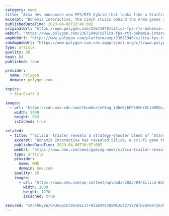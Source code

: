 ```yaml
---
category: news
title: "Arma dev announces new FPS/RTS hybrid that looks like a StarCraft shooter"
excerpt: "Bohemia Interactive, the Czech studio behind the Arma games and DayZ, announced a brand-new game on Thursday, one that blends real-time strategy combat with first-person shooting action. Called ..."
publishedDateTime: 2023-04-06T13:46:00Z
originalUrl: "https://www.polygon.com/23671940/silica-fps-rts-bohemia-interactive-steam-early-access"
webUrl: "https://www.polygon.com/23671940/silica-fps-rts-bohemia-interactive-steam-early-access"
ampWebUrl: "https://www.polygon.com/platform/amp/23671940/silica-fps-rts-bohemia-interactive-steam-early-access"
cdnAmpWebUrl: "https://www-polygon-com.cdn.ampproject.org/c/s/www.polygon.com/platform/amp/23671940/silica-fps-rts-bohemia-interactive-steam-early-access"
type: article
quality: 56
heat: 84
published: true

provider:
  name: Polygon
  domain: polygon.com

topics:
  - StarCraft 2

images:
  - url: "https://cdn.vox-cdn.com/thumbor/nF8uq_iQhe6jbMFEUVhrKLtbM0Q=/0x0:1920x1080/1400x933/filters:focal(807x387:1113x693):no_upscale()/cdn.vox-cdn.com/uploads/chorus_image/image/72153690/screen_34.0.jpg"
    width: 1400
    height: 933
    isCached: true

related:
  - title: "‘Silica’ trailer reveals a strategy-shooter blend of ‘Starcraft’ and ‘Dune’"
    excerpt: "Bohemia Interactive has revealed Silica, a sci-fi game that will blend overhead real-time strategy with first-person shooter action. Set on the desert planet of Baltarus, players will be able to ..."
    publishedDateTime: 2023-04-06T16:57:00Z
    webUrl: "https://www.nme.com/news/gaming-news/silica-trailer-reveals-a-strategy-shooter-blend-of-starcraft-and-dune-3426955"
    type: article
    provider:
      name: NME
      domain: nme.com
    quality: 35
    images:
      - url: "https://www.nme.com/wp-content/uploads/2023/04/Silica-Bohemia-Interactive-game.jpg"
        width: 2000
        height: 1270
        isCached: true

secured: "sXc4hEy8n/Gk3nwpzml8ncWzLvT+R2aO4T4vQ5WAJu4Z7sYVWlH25F6e7ykz9GDzgCxLthJKVnUvMX2MaQAUJxVFPsVYY9l8TMVsV/sVuy3FwZiI39YhnAcn2oFVZClHjd9G33YgYagizr12Hck0D0+AO4JFm1Oeo9bH2H1o1hg8OFfB3YDDH+qIR0Cf7Vsb07oqT6PzZyP1SNyt3D8Hlyx7z5APXkBnJw4sX1ooXM+ZtnGTX+d3HeD5kbVuwFYKnvAaQnq4L+eG5GSrNFQeh6EGeN0mz31ReIFsfwolTGU9Ekl2g6gdv50ug5W1oLtxHyY4OZC1ettUBUdYfjaKRDDnfywmoLV5ABfcxpe3kp4=;SJRrBJpoC5/NVdsvk/Iu6g=="
---
```


